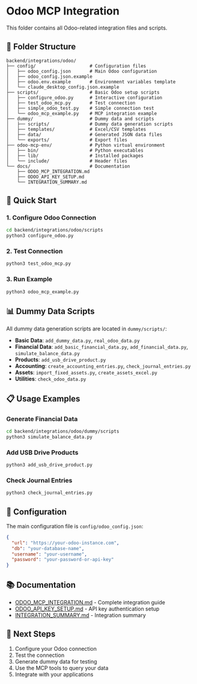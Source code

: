 # Odoo MCP Integration

This folder contains all Odoo-related integration files and scripts.

## 📁 Folder Structure

```
backend/integrations/odoo/
├── config/                    # Configuration files
│   ├── odoo_config.json       # Main Odoo configuration
│   ├── odoo_config.json.example
│   ├── odoo.env.example       # Environment variables template
│   └── claude_desktop_config.json.example
├── scripts/                   # Basic Odoo setup scripts
│   ├── configure_odoo.py      # Interactive configuration
│   ├── test_odoo_mcp.py       # Test connection
│   ├── simple_odoo_test.py    # Simple connection test
│   └── odoo_mcp_example.py    # MCP integration example
├── dummy/                     # Dummy data and scripts
│   ├── scripts/               # Dummy data generation scripts
│   ├── templates/             # Excel/CSV templates
│   ├── data/                  # Generated JSON data files
│   └── exports/               # Export files
├── odoo-mcp-env/              # Python virtual environment
│   ├── bin/                   # Python executables
│   ├── lib/                   # Installed packages
│   └── include/               # Header files
└── docs/                      # Documentation
    ├── ODOO_MCP_INTEGRATION.md
    ├── ODOO_API_KEY_SETUP.md
    └── INTEGRATION_SUMMARY.md
```

## 🚀 Quick Start

### 1. Configure Odoo Connection
```bash
cd backend/integrations/odoo/scripts
python3 configure_odoo.py
```

### 2. Test Connection
```bash
python3 test_odoo_mcp.py
```

### 3. Run Example
```bash
python3 odoo_mcp_example.py
```

## 📊 Dummy Data Scripts

All dummy data generation scripts are located in `dummy/scripts/`:

- **Basic Data**: `add_dummy_data.py`, `real_odoo_data.py`
- **Financial Data**: `add_basic_financial_data.py`, `add_financial_data.py`, `simulate_balance_data.py`
- **Products**: `add_usb_drive_product.py`
- **Accounting**: `create_accounting_entries.py`, `check_journal_entries.py`
- **Assets**: `import_fixed_assets.py`, `create_assets_excel.py`
- **Utilities**: `check_odoo_data.py`

## 📋 Usage Examples

### Generate Financial Data
```bash
cd backend/integrations/odoo/dummy/scripts
python3 simulate_balance_data.py
```

### Add USB Drive Products
```bash
python3 add_usb_drive_product.py
```

### Check Journal Entries
```bash
python3 check_journal_entries.py
```

## 🔧 Configuration

The main configuration file is `config/odoo_config.json`:

```json
{
  "url": "https://your-odoo-instance.com",
  "db": "your-database-name",
  "username": "your-username",
  "password": "your-password-or-api-key"
}
```

## 📚 Documentation

- [ODOO_MCP_INTEGRATION.md](docs/ODOO_MCP_INTEGRATION.md) - Complete integration guide
- [ODOO_API_KEY_SETUP.md](docs/ODOO_API_KEY_SETUP.md) - API key authentication setup
- [INTEGRATION_SUMMARY.md](docs/INTEGRATION_SUMMARY.md) - Integration summary

## 🎯 Next Steps

1. Configure your Odoo connection
2. Test the connection
3. Generate dummy data for testing
4. Use the MCP tools to query your data
5. Integrate with your applications
